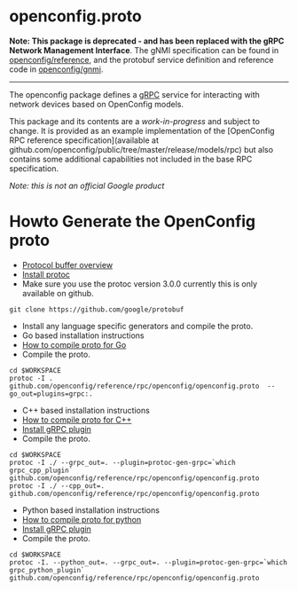 # openconfig.proto

**Note: This package is deprecated - and has been replaced with the gRPC Network
Management Interface**. The gNMI specification can be found in 
[openconfig/reference](https://github.com/openconfig/reference/tree/master/rpc/gnmi),
and the protobuf service definition and reference code in
[openconfig/gnmi](https://github.com/openconfig/gnmi).

---

The openconfig package defines a [gRPC](http://www.grpc.io/) service for interacting with network devices
based on OpenConfig models.

This package and its contents are a *work-in-progress* and subject to change.  It is provided
as an example implementation of the
[OpenConfig RPC reference specification](available at github.com/openconfig/public/tree/master/release/models/rpc)
but also contains some additional capabilities not included in the base
RPC specification.

*Note: this is not an official Google product*

# Howto Generate the OpenConfig proto
* [Protocol buffer overview](https://developers.google.com/protocol-buffers)
* [Install protoc](https://developers.google.com/protocol-buffers/docs/proto3#generating)
 * Make sure you use the protoc version 3.0.0 currently this is only available on github.
 ```
 git clone https://github.com/google/protobuf
 ```
* Install any language specific generators and compile the proto.
 * Go based installation instructions
  * [How to compile proto for Go](https://developers.google.com/protocol-buffers/docs/gotutorial#compiling-your-protocol-buffers)
  * Compile the proto.
  ```
  cd $WORKSPACE
  protoc -I . github.com/openconfig/reference/rpc/openconfig/openconfig.proto  --go_out=plugins=grpc:.
  ```
 * C++ based installation instructions
  * [How to compile proto for C++](https://developers.google.com/protocol-buffers/docs/cpptutorial#compiling-your-protocol-buffers)
  * [Install gRPC plugin](https://github.com/grpc/grpc/blob/release-0_13/INSTALL.md)
  * Compile the proto.
  ```
  cd $WORKSPACE
  protoc -I ./ --grpc_out=. --plugin=protoc-gen-grpc=`which grpc_cpp_plugin` github.com/openconfig/reference/rpc/openconfig/openconfig.proto
  protoc -I ./ --cpp_out=. github.com/openconfig/reference/rpc/openconfig/openconfig.proto
  ```
 * Python based installation instructions
  * [How to compile proto for python](https://developers.google.com/protocol-buffers/docs/pythontutorial#compiling-your-protocol-buffers)
  * [Install gRPC plugin](https://github.com/grpc/grpc/blob/release-0_13/INSTALL.md)
  * Compile the proto.
  ```
  cd $WORKSPACE
  protoc -I. --python_out=. --grpc_out=. --plugin=protoc-gen-grpc=`which grpc_python_plugin` github.com/openconfig/reference/rpc/openconfig/openconfig.proto
  ```

